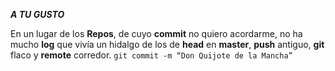 ***A TU GUSTO***

En un lugar de los **Repos**,
de cuyo **commit** no quiero acordarme,
no ha mucho **log** que vivía
un hidalgo de los de **head** en **master**,
**push** antiguo,
**git** flaco y **remote** corredor.
`git commit -m “Don Quijote de la Mancha”`